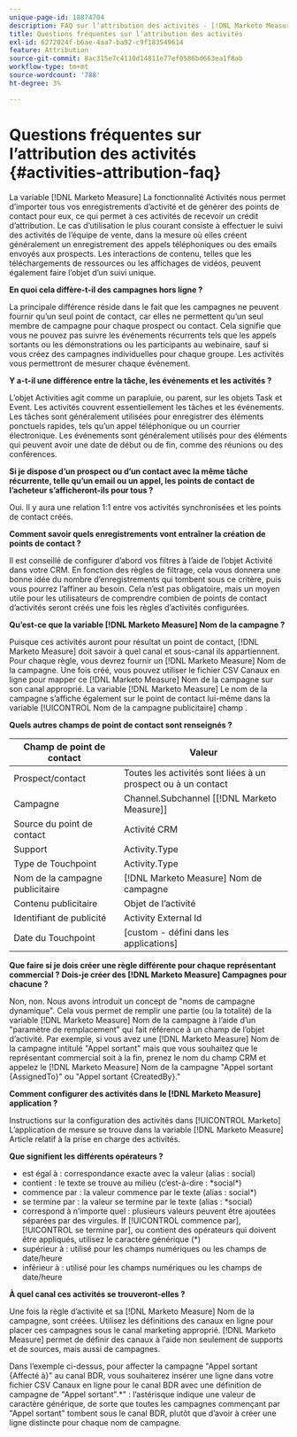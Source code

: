 ```yaml
---
unique-page-id: 18874704
description: FAQ sur l’attribution des activités - [!DNL Marketo Measure] - Documentation du produit
title: Questions fréquentes sur l’attribution des activités
exl-id: 6272024f-b6ae-4aa7-ba92-c9f183549614
feature: Attribution
source-git-commit: 8ac315e7c4110d14811e77ef0586bd663ea1f8ab
workflow-type: tm+mt
source-wordcount: '788'
ht-degree: 3%

---
```


# Questions fréquentes sur l’attribution des activités {#activities-attribution-faq}

La variable [!DNL Marketo Measure] La fonctionnalité Activités nous permet d’importer tous vos enregistrements d’activité et de générer des points de contact pour eux, ce qui permet à ces activités de recevoir un crédit d’attribution. Le cas d’utilisation le plus courant consiste à effectuer le suivi des activités de l’équipe de vente, dans la mesure où elles créent généralement un enregistrement des appels téléphoniques ou des emails envoyés aux prospects. Les interactions de contenu, telles que les téléchargements de ressources ou les affichages de vidéos, peuvent également faire l’objet d’un suivi unique.

**En quoi cela diffère-t-il des campagnes hors ligne ?**

La principale différence réside dans le fait que les campagnes ne peuvent fournir qu’un seul point de contact, car elles ne permettent qu’un seul membre de campagne pour chaque prospect ou contact. Cela signifie que vous ne pouvez pas suivre les événements récurrents tels que les appels sortants ou les démonstrations ou les participants au webinaire, sauf si vous créez des campagnes individuelles pour chaque groupe. Les activités vous permettront de mesurer chaque événement.

**Y a-t-il une différence entre la tâche, les événements et les activités ?**

L’objet Activities agit comme un parapluie, ou parent, sur les objets Task et Event. Les activités couvrent essentiellement les tâches et les événements. Les tâches sont généralement utilisées pour enregistrer des éléments ponctuels rapides, tels qu’un appel téléphonique ou un courrier électronique. Les événements sont généralement utilisés pour des éléments qui peuvent avoir une date de début ou de fin, comme des réunions ou des conférences.

**Si je dispose d’un prospect ou d’un contact avec la même tâche récurrente, telle qu’un email ou un appel, les points de contact de l’acheteur s’afficheront-ils pour tous ?**

Oui. Il y aura une relation 1:1 entre vos activités synchronisées et les points de contact créés.

**Comment savoir quels enregistrements vont entraîner la création de points de contact ?**

Il est conseillé de configurer d’abord vos filtres à l’aide de l’objet Activité dans votre CRM. En fonction des règles de filtrage, cela vous donnera une bonne idée du nombre d’enregistrements qui tombent sous ce critère, puis vous pourrez l’affiner au besoin. Cela n’est pas obligatoire, mais un moyen utile pour les utilisateurs de comprendre combien de points de contact d’activités seront créés une fois les règles d’activités configurées.

**Qu’est-ce que la variable [!DNL Marketo Measure] Nom de la campagne ?**

Puisque ces activités auront pour résultat un point de contact, [!DNL Marketo Measure] doit savoir à quel canal et sous-canal ils appartiennent. Pour chaque règle, vous devrez fournir un [!DNL Marketo Measure] Nom de la campagne. Une fois créé, vous pouvez utiliser le fichier CSV Canaux en ligne pour mapper ce [!DNL Marketo Measure] Nom de la campagne sur son canal approprié. La variable [!DNL Marketo Measure] Le nom de la campagne s’affiche également sur le point de contact lui-même dans la variable [!UICONTROL Nom de la campagne publicitaire] champ .

**Quels autres champs de point de contact sont renseignés ?**

| **Champ de point de contact** | **Valeur** |
|---|---|
| Prospect/contact | Toutes les activités sont liées à un prospect ou à un contact |
| Campagne | Channel.Subchannel [[!DNL Marketo Measure]] |
| Source du point de contact | Activité CRM |
| Support | Activity.Type |
| Type de Touchpoint | Activity.Type |
| Nom de la campagne publicitaire | [!DNL Marketo Measure] Nom de campagne |
| Contenu publicitaire | Objet de l’activité |
| Identifiant de publicité | Activity External Id |
| Date du Touchpoint | [custom - défini dans les applications] |

**Que faire si je dois créer une règle différente pour chaque représentant commercial ? Dois-je créer des [!DNL Marketo Measure] Campagnes pour chacune ?**

Non, non. Nous avons introduit un concept de &quot;noms de campagne dynamique&quot;. Cela vous permet de remplir une partie (ou la totalité) de la variable [!DNL Marketo Measure] Nom de la campagne à l’aide d’un &quot;paramètre de remplacement&quot; qui fait référence à un champ de l’objet d’activité. Par exemple, si vous avez une [!DNL Marketo Measure] Nom de la campagne intitulé &quot;Appel sortant&quot; mais que vous souhaitez que le représentant commercial soit à la fin, prenez le nom du champ CRM et appelez le [!DNL Marketo Measure] Nom de la campagne &quot;Appel sortant {AssignedTo}&quot; ou &quot;Appel sortant {CreatedBy}.&quot;

**Comment configurer des activités dans le [!DNL Marketo Measure] application ?**

Instructions sur la configuration des activités dans [!UICONTROL Marketo] L’application de mesure se trouve dans la variable [!DNL Marketo Measure] Article relatif à la prise en charge des activités.

**Que signifient les différents opérateurs ?**

* est égal à : correspondance exacte avec la valeur (alias : social)
* contient : le texte se trouve au milieu (c’est-à-dire : &#42;social&#42;)
* commence par : la valeur commence par le texte (alias : social&#42;)
* se termine par : la valeur se termine par le texte (alias : &#42;social)
* correspond à n’importe quel : plusieurs valeurs peuvent être ajoutées séparées par des virgules. If [!UICONTROL commence par], [!UICONTROL se termine par], ou contient des opérateurs qui doivent être appliqués, utilisez le caractère générique (&#42;)
* supérieur à : utilisé pour les champs numériques ou les champs de date/heure
* inférieur à : utilisé pour les champs numériques ou les champs de date/heure

**À quel canal ces activités se trouveront-elles ?**

Une fois la règle d’activité et sa [!DNL Marketo Measure] Nom de la campagne, sont créées. Utilisez les définitions des canaux en ligne pour placer ces campagnes sous le canal marketing approprié. [!DNL Marketo Measure] permet de définir des canaux à l’aide non seulement de supports et de sources, mais aussi de campagnes.

Dans l’exemple ci-dessus, pour affecter la campagne &quot;Appel sortant {Affecté à}&quot; au canal BDR, vous souhaiterez insérer une ligne dans votre fichier CSV Canaux en ligne pour le canal BDR avec une définition de campagne de &quot;Appel sortant&quot;.&#42;&quot; : l’astérisque indique une valeur de caractère générique, de sorte que toutes les campagnes commençant par &quot;Appel sortant&quot; tombent sous le canal BDR, plutôt que d’avoir à créer une ligne distincte pour chaque nom de campagne.
